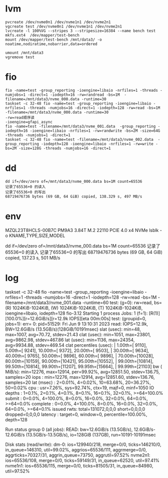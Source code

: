 
# lvm 

    pvcreate /dev/nvme0n1 /dev/nvme1n1 /dev/nvme2n1
    vgcreate test /dev/nvme0n1 /dev/nvme1n1 /dev/nvme2n1
    lvcreate -l 100%VG --stripes 3 --stripesize=16384 --name bench test
    mkfs.ext4  /dev/mapper/test-bench
    mount /dev/mapper/test-bench /mnt/data3/ -o noatime,nodiratime,nobarrier,data=ordered

    umount /mnt/data3 
    vgremove test

# fio

    fio -name=test -group_reporting -ioengine=libaio -nrfiles=1 -threads -numjobs=1 -direct=1 -iodepth=16 -rw=randread -bs=1M  -filename=/mnt/data3/nvme_000.data -runtime=30
    taskset -c 32-48 fio -name=test -group_reporting -ioengine=libaio -nrfiles=1 -threads -numjobs=16 -direct=1 -iodepth=128 -rw=read -bs=1M  -filename=/mnt/data3/nvme_000.data -runtime=30
    -rw=read顺序读
    -ioengine=gfapi_async
    fio -name=test -filename=/mnt/data3/nvme_001.data  -group_reporting -iodepth=16 -ioengine=libaio -nrfiles=1 -rw=randwrite -bs=2M -size=64G -threads -numjobs=1 -direct=1
    taskset -c 32-48 fio -name=test -filename=/mnt/data3/nvme_002.data  -group_reporting -iodepth=128 -ioengine=libaio -nrfiles=1 -rw=write -bs=2M -size=128G -threads -numjobs=16 -direct=1

# dd

    dd if=/dev/zero of=/mnt/data3/nvme_000.data bs=1M count=65536
    记录了65536+0 的读入
    记录了65536+0 的写出
    68719476736 bytes (69 GB, 64 GiB) copied, 138.329 s, 497 MB/s

# env

MZQL23T8HCLS-00B7C
PM9A3 3.84T M.2 22110 PCIE 4.0 x4 NVMe
lsblk -o KNAME,TYPE,SIZE,MODEL

dd if=/dev/zero of=/mnt/data3/nvme_000.data bs=1M count=65536
记录了65536+0 的读入
记录了65536+0 的写出
68719476736 bytes (69 GB, 64 GiB) copied, 137.23 s, 501 MB/s

# log

taskset -c 32-48 fio -name=test -group_reporting -ioengine=libaio -nrfiles=1 -threads -numjobs=16 -direct=1 -iodepth=128 -rw=read -bs=1M  -filename=/mnt/data3/nvme_001.data -runtime=60
test: (g=0): rw=read, bs=(R) 1024KiB-1024KiB, (W) 1024KiB-1024KiB, (T) 1024KiB-1024KiB, ioengine=libaio, iodepth=128
fio-3.12
Starting 1 process
Jobs: 1 (f=1): [R(1)][100.0%][r=12.6GiB/s][r=12.9k IOPS][eta 00m:00s]
test: (groupid=0, jobs=1): err= 0: pid=51529: Fri Jun  9 13:10:31 2023
  read: IOPS=12.9k, BW=12.6GiB/s (13.5GB/s)(128GiB/10191msec)
    slat (usec): min=48, max=1007, avg=70.72, stdev=21.43
    clat (usec): min=1051, max=23801, avg=9862.98, stdev=467.86
     lat (usec): min=1136, max=24354, avg=9934.88, stdev=469.54
    clat percentiles (usec):
     |  1.00th=[ 9110],  5.00th=[ 9241], 10.00th=[ 9372], 20.00th=[ 9503],
     | 30.00th=[ 9634], 40.00th=[ 9765], 50.00th=[ 9896], 60.00th=[ 9896],
     | 70.00th=[10028], 80.00th=[10159], 90.00th=[10421], 95.00th=[10552],
     | 99.00th=[10814], 99.50th=[10814], 99.90th=[11207], 99.95th=[15664],
     | 99.99th=[21103]
   bw (  MiB/s): min=12276, max=12914, per=99.92%, avg=12851.50, stdev=136.75, samples=20
   iops        : min=12276, max=12914, avg=12851.60, stdev=136.76, samples=20
  lat (msec)   : 2=0.01%, 4=0.02%, 10=63.68%, 20=36.27%, 50=0.02%
  cpu          : usr=7.26%, sys=92.74%, ctx=19, majf=0, minf=1050
  IO depths    : 1=0.1%, 2=0.1%, 4=0.1%, 8=0.1%, 16=0.1%, 32=0.1%, >=64=100.0%
     submit    : 0=0.0%, 4=100.0%, 8=0.0%, 16=0.0%, 32=0.0%, 64=0.0%, >=64=0.0%
     complete  : 0=0.0%, 4=100.0%, 8=0.0%, 16=0.0%, 32=0.0%, 64=0.0%, >=64=0.1%
     issued rwts: total=131072,0,0,0 short=0,0,0,0 dropped=0,0,0,0
     latency   : target=0, window=0, percentile=100.00%, depth=128

Run status group 0 (all jobs):
   READ: bw=12.6GiB/s (13.5GB/s), 12.6GiB/s-12.6GiB/s (13.5GB/s-13.5GB/s), io=128GiB (137GB), run=10191-10191msec

Disk stats (read/write):
    dm-0: ios=129940/218, merge=0/0, ticks=146210/0, in_queue=146310, util=99.02%, aggrios=65536/111, aggrmerge=0/0, aggrticks=70327/31, aggrin_queue=73750, aggrutil=97.52%
  nvme2n1: ios=65536/108, merge=0/0, ticks=59149/31, in_queue=62520, util=97.41%
  nvme1n1: ios=65536/115, merge=0/0, ticks=81505/31, in_queue=84980, util=97.52%

